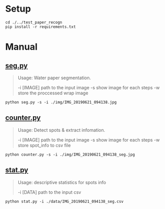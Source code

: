# Setup
```
cd ./../test_paper_recogn
pip install -r requirements.txt
```

# Manual
## [seg.py](./seg.py)
> Usage: Water paper segmentation. 
> 
> -i  [IMAGE] 	path to the input image
> -s			show image for each steps
> -w			store the proccessed wrap image

```
python seg.py -s -i ./img/IMG_20190621_094138.jpg
```
## [counter.py](./counter.py)
> Usage: Detect spots & extract infomation.
> 
> -i  [IMAGE] 	path to the input image
> -s			show image for each steps
> -w			store spot_info to csv file
```
python counter.py -s -i ./img/IMG_20190621_094138_seg.jpg
```
## [stat.py](./stat.py)
> Usage: descriptive statistics for spots info
> 
> -i  [DATA] 	path to the input csv
```
python stat.py -i ./data/IMG_20190621_094138_seg.csv 
```
